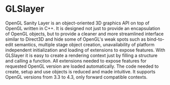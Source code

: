 GLSlayer
========

OpenGL Sanity Layer is an object-oriented 3D graphics API on top of OpenGL written in C++. It is designed not just to provide an encapsulation of OpenGL objects, but to provide a cleaner and more streamlined interface similar to Direct3D and hide some of OpenGL's weak spots such as bind-to-edit semantics, multiple stage object creation, unavailability of platform independent initialization and loading of extensions to expose features. With GLSlayer it is easy to create a rendering context just by filling a structure and calling a function. All extensions needed to expose features for requested OpenGL version are loaded automatically. The code needed to create, setup and use objects is reduced and made intuitive. It supports OpenGL versions from 3.3 to 4.3, only forward compatible contexts.
